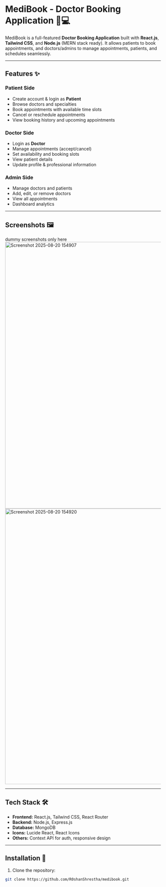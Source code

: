 # MediBook - Doctor Booking Application 🏥💻

MediBook is a full-featured **Doctor Booking Application** built with **React.js**, **Tailwind CSS**, and **Node.js** (MERN stack ready). It allows patients to book appointments, and doctors/admins to manage appointments, patients, and schedules seamlessly.

---

## Features ✨

### Patient Side
- Create account & login as **Patient**
- Browse doctors and specialties
- Book appointments with available time slots
- Cancel or reschedule appointments
- View booking history and upcoming appointments

### Doctor Side
- Login as **Doctor**
- Manage appointments (accept/cancel)
- Set availability and booking slots
- View patient details
- Update profile & professional information

### Admin Side
- Manage doctors and patients
- Add, edit, or remove doctors
- View all appointments
- Dashboard analytics

---

## Screenshots 🖼️

dummy screenshots only here
<img width="1637" height="860" alt="Screenshot 2025-08-20 154907" src="https://github.com/user-attachments/assets/bc683367-e0c9-431a-9d7f-138010e88b06" />
<img width="1620" height="889" alt="Screenshot 2025-08-20 154920" src="https://github.com/user-attachments/assets/a9fdecde-5874-45bf-945b-a799d9d1b949" />



---

## Tech Stack 🛠️

- **Frontend:** React.js, Tailwind CSS, React Router
- **Backend:** Node.js, Express.js
- **Database:** MongoDB 
- **Icons:** Lucide React, React Icons
- **Others:** Context API for auth, responsive design

---

## Installation 🚀

1. Clone the repository:
```bash
git clone https://github.com/R0shanShrestha/medibook.git
